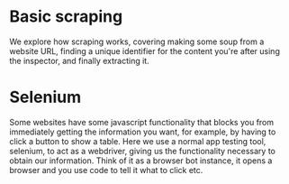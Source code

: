 # Basic scraping

We explore how scraping works, covering making some soup from a website URL, finding a unique identifier for the content you're after using the inspector, and finally extracting it.

# Selenium

Some websites have some javascript functionality that blocks you from immediately getting the information you want, for example, by having to click a button to show a table.
Here we use a normal app testing tool, selenium, to act as a webdriver, giving us the functionality necessary to obtain our information.
Think of it as a browser bot instance, it opens a browser and you use code to tell it what to click etc.

